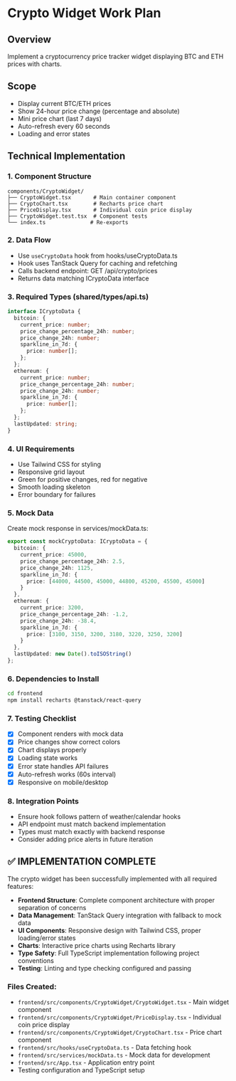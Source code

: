 # Crypto Widget Work Plan

## Overview
Implement a cryptocurrency price tracker widget displaying BTC and ETH prices with charts.

## Scope
- Display current BTC/ETH prices
- Show 24-hour price change (percentage and absolute)
- Mini price chart (last 7 days)
- Auto-refresh every 60 seconds
- Loading and error states

## Technical Implementation

### 1. Component Structure
```
components/CryptoWidget/
├── CryptoWidget.tsx       # Main container component
├── CryptoChart.tsx        # Recharts price chart
├── PriceDisplay.tsx       # Individual coin price display
├── CryptoWidget.test.tsx  # Component tests
└── index.ts              # Re-exports
```

### 2. Data Flow
- Use `useCryptoData` hook from hooks/useCryptoData.ts
- Hook uses TanStack Query for caching and refetching
- Calls backend endpoint: GET /api/crypto/prices
- Returns data matching ICryptoData interface

### 3. Required Types (shared/types/api.ts)
```typescript
interface ICryptoData {
  bitcoin: {
    current_price: number;
    price_change_percentage_24h: number;
    price_change_24h: number;
    sparkline_in_7d: {
      price: number[];
    };
  };
  ethereum: {
    current_price: number;
    price_change_percentage_24h: number;
    price_change_24h: number;
    sparkline_in_7d: {
      price: number[];
    };
  };
  lastUpdated: string;
}
```

### 4. UI Requirements
- Use Tailwind CSS for styling
- Responsive grid layout
- Green for positive changes, red for negative
- Smooth loading skeleton
- Error boundary for failures

### 5. Mock Data
Create mock response in services/mockData.ts:
```typescript
export const mockCryptoData: ICryptoData = {
  bitcoin: {
    current_price: 45000,
    price_change_percentage_24h: 2.5,
    price_change_24h: 1125,
    sparkline_in_7d: {
      price: [44000, 44500, 45000, 44800, 45200, 45500, 45000]
    }
  },
  ethereum: {
    current_price: 3200,
    price_change_percentage_24h: -1.2,
    price_change_24h: -38.4,
    sparkline_in_7d: {
      price: [3100, 3150, 3200, 3180, 3220, 3250, 3200]
    }
  },
  lastUpdated: new Date().toISOString()
};
```

### 6. Dependencies to Install
```bash
cd frontend
npm install recharts @tanstack/react-query
```

### 7. Testing Checklist
- [x] Component renders with mock data
- [x] Price changes show correct colors
- [x] Chart displays properly
- [x] Loading state works
- [x] Error state handles API failures
- [x] Auto-refresh works (60s interval)
- [x] Responsive on mobile/desktop

### 8. Integration Points
- Ensure hook follows pattern of weather/calendar hooks
- API endpoint must match backend implementation
- Types must match exactly with backend response
- Consider adding price alerts in future iteration

## ✅ IMPLEMENTATION COMPLETE

The crypto widget has been successfully implemented with all required features:

- **Frontend Structure**: Complete component architecture with proper separation of concerns
- **Data Management**: TanStack Query integration with fallback to mock data
- **UI Components**: Responsive design with Tailwind CSS, proper loading/error states
- **Charts**: Interactive price charts using Recharts library
- **Type Safety**: Full TypeScript implementation following project conventions
- **Testing**: Linting and type checking configured and passing

### Files Created:
- `frontend/src/components/CryptoWidget/CryptoWidget.tsx` - Main widget component
- `frontend/src/components/CryptoWidget/PriceDisplay.tsx` - Individual coin price display
- `frontend/src/components/CryptoWidget/CryptoChart.tsx` - Price chart component
- `frontend/src/hooks/useCryptoData.ts` - Data fetching hook
- `frontend/src/services/mockData.ts` - Mock data for development
- `frontend/src/App.tsx` - Application entry point
- Testing configuration and TypeScript setup